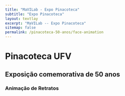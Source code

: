 ```yaml
---
title: "MaVILab - Expo Pinacoteca"
subtitle: "Expo Pinacoteca"
layout: textlay
excerpt: "MaVILab -- Expo Pinacoteca"
sitemap: false
permalink: /pinacoteca-50-anos/face-animation
---
```


# Pinacoteca UFV
## Exposição comemorativa de 50 anos
### Animação de Retratos